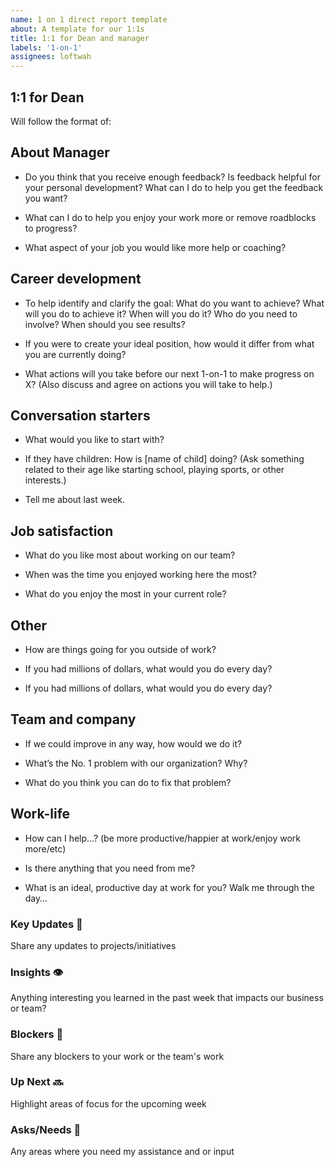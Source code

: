 ```yaml
---
name: 1 on 1 direct report template
about: A template for our 1:1s
title: 1:1 for Dean and manager
labels: '1-on-1'
assignees: loftwah
---
```


## 1:1 for Dean

Will follow the format of:

<!-- start of questions -->
## About Manager

- Do you think that you receive enough feedback? Is feedback helpful for your personal development? What can I do to help you get the feedback you want?

- What can I do to help you enjoy your work more or remove roadblocks to progress?

- What aspect of your job you would like more help or coaching?

## Career development

- To help identify and clarify the goal: What do you want to achieve? What will you do to achieve it? When will you do it? Who do you need to involve? When should you see results?

- If you were to create your ideal position, how would it differ from what you are currently doing?

- What actions will you take before our next 1-on-1 to make progress on X? (Also discuss and agree on actions you will take to help.)

## Conversation starters

- What would you like to start with?

- If they have children: How is [name of child] doing? (Ask something related to their age like starting school, playing sports, or other interests.)

- Tell me about last week.

## Job satisfaction

- What do you like most about working on our team?

- When was the time you enjoyed working here the most?

- What do you enjoy the most in your current role?

## Other

- How are things going for you outside of work?

- If you had millions of dollars, what would you do every day?

- If you had millions of dollars, what would you do every day?

## Team and company

- If we could improve in any way, how would we do it?

- What’s the No. 1 problem with our organization? Why?

- What do you think you can do to fix that problem?

## Work-life

- How can I help…? (be more productive/happier at work/enjoy work more/etc)

- Is there anything that you need from me?

- What is an ideal, productive day at work for you? Walk me through the day…

<!-- end of questions -->
### Key Updates 🔑

Share any updates to projects/initiatives

### Insights 👁

Anything interesting you learned in the past week that impacts our business or team?

### Blockers 🛑

Share any blockers to your work or the team's work

### Up Next 🔜

Highlight areas of focus for the upcoming week

### Asks/Needs 💬

Any areas where you need my assistance and or input
